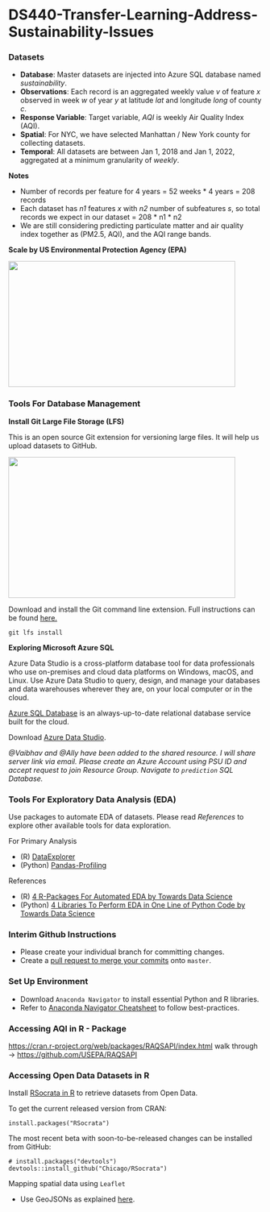 # DS440-Transfer-Learning-Address-Sustainability-Issues

### Datasets

* **Database**: Master datasets are injected into Azure SQL database named *sustainability*.
* **Observations**: Each record is an aggregated weekly value *v* of feature *x* observed in week *w* of year *y* at latitude *lat* and longitude *long* of county *c*. 
* **Response Variable**: Target variable, *AQI* is weekly Air Quality Index (AQI). 
* **Spatial**: For NYC, we have selected Manhattan / New York county for collecting datasets. 
* **Temporal**: All datasets are between Jan 1, 2018 and Jan 1, 2022, aggregated at a minimum granularity of *weekly*.

**Notes**
* Number of records per feature for 4 years = 52 weeks * 4 years = 208 records
* Each dataset has *n1* features *x* with *n2* number of subfeatures *s*, so total records we expect in our dataset = 208 * n1 * n2
* We are still considering predicting particulate matter and air quality index together as (PM2.5, AQI), and the AQI range bands. 

**Scale by US Environmental Protection Agency (EPA)**

<img src = "https://user-images.githubusercontent.com/49132244/157536202-9a6c4c69-62fe-4689-8aff-525b79f6790f.png" width="450" height="250">


### Tools For Database Management
**Install Git Large File Storage (LFS)**

This is an open source Git extension for versioning large files. It will help us upload datasets to GitHub. 

<img src="https://git-lfs.github.com/images/graphic.gif" width="450" height="280">

Download and install the Git command line extension. Full instructions can be found [here.](https://git-lfs.github.com/)
```
git lfs install
```

**Exploring Microsoft Azure SQL**

Azure Data Studio is a cross-platform database tool for data professionals who use on-premises and cloud data platforms on Windows, macOS, and Linux. Use Azure Data Studio to query, design, and manage your databases and data warehouses wherever they are, on your local computer or in the cloud.

[Azure SQL Database](https://azure.microsoft.com/en-us/products/azure-sql/database/) is an always-up-to-date relational database service built for the cloud. 

Download [Azure Data Studio](https://docs.microsoft.com/en-us/sql/azure-data-studio/download-azure-data-studio?view=sql-server-ver15#download-azure-data-studio).

*@Vaibhav and @Ally have been added to the shared resource. I will share server link via email. Please create an Azure Account using PSU ID and accept request to join Resource Group. Navigate to `prediction` SQL Database.*

### Tools For Exploratory Data Analysis (EDA)

Use packages to automate EDA of datasets. Please read *References* to explore other available tools for data exploration.

For Primary Analysis
* (R) [DataExplorer](https://cran.r-project.org/web/packages/DataExplorer/vignettes/dataexplorer-intro.html)
* (Python) [Pandas-Profiling](https://pypi.org/project/pandas-profiling/)

References
* (R) [4 R-Packages For Automated EDA by Towards Data Science](https://towardsdatascience.com/four-r-packages-for-automated-exploratory-data-analysis-you-might-have-missed-c38b03d4ee16#aba1)
* (Python) [4 Libraries To Perform EDA in One Line of Python Code by Towards Data Science](https://towardsdatascience.com/4-libraries-that-can-perform-eda-in-one-line-of-python-code-b13938a06ae)

### Interim Github Instructions
* Please create your individual branch for committing changes. 
* Create a [pull request to merge your commits](https://docs.github.com/en/pull-requests/collaborating-with-pull-requests/proposing-changes-to-your-work-with-pull-requests/creating-a-pull-request) onto `master`.

### Set Up Environment
* Download `Anaconda Navigator` to install essential Python and R libraries. 
* Refer to [Anaconda Navigator Cheatsheet](https://docs.anaconda.com/_downloads/9ee215ff15fde24bf01791d719084950/Anaconda-Starter-Guide.pdf) to follow best-practices.

### Accessing AQI in R - Package
https://cran.r-project.org/web/packages/RAQSAPI/index.html
walk through -> https://github.com/USEPA/RAQSAPI

### Accessing Open Data Datasets in R
Install [RSocrata in R](https://github.com/Chicago/RSocrata) to retrieve datasets from Open Data. 

To get the current released version from CRAN:
```
install.packages("RSocrata")
```

The most recent beta with soon-to-be-released changes can be installed from GitHub:
```
# install.packages("devtools")
devtools::install_github("Chicago/RSocrata")
```
Mapping spatial data using `Leaflet` 
* Use GeoJSONs as explained [here](https://dev.socrata.com/docs/formats/geojson.html).

